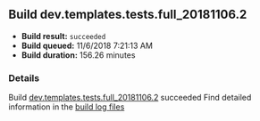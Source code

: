 ## Build dev.templates.tests.full_20181106.2
- **Build result:** `succeeded`
- **Build queued:** 11/6/2018 7:21:13 AM
- **Build duration:** 156.26 minutes
### Details
Build [dev.templates.tests.full_20181106.2](https://winappstudio.visualstudio.com/web/build.aspx?pcguid=a4ef43be-68ce-4195-a619-079b4d9834c2&builduri=vstfs%3a%2f%2f%2fBuild%2fBuild%2f26532) succeeded
Find detailed information in the [build log files](https://uwpctdiags.blob.core.windows.net/buildlogs/dev.templates.tests.full_20181106.2_logs.zip)
